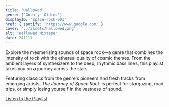 ```yaml
---
title: 'Hallowed'
genre: ['Goth', 'Oldies']
displayID: 'space-rock-001'
href: { spotify: 'https://www.google.com' }
cover: '../assets/hallowed.png'
alt: 'Hallowed Mixtape'
date: 241111
---
```


Explore the mesmerizing sounds of space rock—a genre that combines the intensity of rock with the ethereal quality of cosmic themes. From the ambient layers of synthesizers to the deep, rhythmic bass lines, this playlist takes you on a journey across the stars.

Featuring classics from the genre's pioneers and fresh tracks from emerging artists, _The Journey of Space Rock_ is perfect for stargazing, road trips, or simply losing yourself in the vastness of sound.

[Listen to the Playlist](https://example.com/space-rock-playlist)
